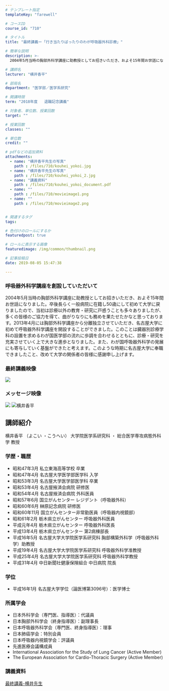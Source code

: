 ```yaml
---
# テンプレート指定
templateKey: "farewell"

# コースID
course_id: "710"

# タイトル
title: "最終講義ー「行き当たりばったりのわが呼吸器外科診療」"

# 簡単な説明
description: >-
  2004年5月当時の胸部外科学講座に助教授としてお招きいただき、およそ15年間お世話になりました。卒後長らく一般病院に在籍し50歳にして初めて大学に戻りましたので、当初は診療以外の教育・研究に戸惑...

# 講師名
lecturer: "横井香平"

# 部局名
department: "医学部／医学系研究"

# 開講時限
term: "2018年度	退職記念講義"

# 対象者、単位数、授業回数
target: ""

# 授業回数
classes: ""

# 単位数
credit: ""

# pdfなどの追加資料
attachments: 
  - name: "横井香平先生の写真" 
    path : /files/710/kouhei_yokoi.jpg
  - name: "横井香平先生の写真" 
    path : /files/710/kouhei_yokoi_2.jpg
  - name: "講義資料" 
    path : /files/710/kouhei_yokoi_document.pdf
  - name: "" 
    path : /files/710/movieimage1.png
  - name: "" 
    path : /files/710/movieimage2.png


# 関連するタグ
tags:

# 色付けのロールにするか
featuredpost: true

# ロールに表示する画像
featuredimage: /img/common/thumbnail.png

# 記事投稿日
date: 2019-08-05 15:47:38

---
```

### 呼吸器外科学講座を創設していただいて 

2004年5月当時の胸部外科学講座に助教授としてお招きいただき、およそ15年間お世話になりました。卒後長らく一般病院に在籍し50歳にして初めて大学に戻りましたので、当初は診療以外の教育・研究に戸惑うことも多々ありましたが、多くの皆様のご協力を得て、曲がりなりにも務めを果たせたかなと思っております。2013年4月には胸部外科学講座から分離独立させていただき、名古屋大学に初めて呼吸器外科学講座を開設することができました。このことは臓器別診療学科の設置を求めるわが国医学部の流れに歩調を合わせるとともに、診療・研究を充実させていく上で大きな進歩となりました。また、わが国呼吸器外科学の発展にも寄与していく基盤ができたと考えます。このような時期に名古屋大学に奉職できましたこと、改めて大学の関係者の皆様に感謝申し上げます。 

### 最終講義映像



![](/files/710/movieimage1.png) 
### メッセージ映像



![](/files/710/movieimage2.png) 
![横井香平](/files/710/kouhei_yokoi_2.jpg) 
## 講師紹介

横井香平 （よこい ・こうへい） 大学院医学系研究科 ・ 総合医学専攻病態外科学 教授 

### 学歴・職歴

  * 昭和47年3月 私立東海高等学校 卒業
  * 昭和47年4月 名古屋大学医学部医学科 入学
  * 昭和53年3月 名古屋大学医学部医学科 卒業
  * 昭和53年4月 名古屋掖済会病院 研修医
  * 昭和54年4月 名古屋掖済会病院 外科医員
  * 昭和57年6月 国立がんセンター レジデント（呼吸器外科）
  * 昭和60年6月 榊原記念病院 研修医
  * 昭和60年11月 国立がんセンター非常勤医員（呼吸器内視鏡部）
  * 昭和61年2月 栃木県立がんセンター 呼吸器外科医員
  * 平成元年4月 栃木県立がんセンター 呼吸器外科医長
  * 平成13年4月 栃木県立がんセンター 第2病棟部長
  * 平成16年5月 名古屋大学大学院医学系研究科 胸部構築外科学（呼吸器外科学）助教授
  * 平成19年4月 名古屋大学大学院医学系研究科 呼吸器外科学准教授
  * 平成25年4月 名古屋大学大学院医学系研究科 呼吸器外科学教授
  * 平成31年4月 中日新聞社健康保険組合 中日病院 院長
### 学位

  * 平成16年1月 名古屋大学学位（論医博第3096号）：医学博士
### 所属学会

  * 日本外科学会（専門医、指導医）：代議員
  * 日本胸部外科学会（終身指導医）：副理事長
  * 日本呼吸器外科学会（専門医、終身指導医）：理事
  * 日本肺癌学会：特別会員
  * 日本呼吸器内視鏡学会：評議員
  * 先進医療会議構成員
  * International Association for the Study of Lung Cancer (Active Member)
  * The European Association for Cardio-Thoracic Surgery (Active Member)
### 講義資料


[最終講義-横井先生](/files/710/kouhei_yokoi_document.pdf) 
